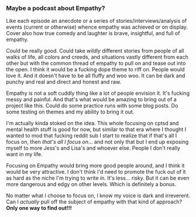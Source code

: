 
### Maybe a podcast about Empathy? 

Like each episode an anecdote or a series of stories/interviews/analysis of events (current or otherwise) whence empathy was achieved or on display. Cover also how true comedy and laughter is brave, insightful, and full of empathy.

Could be really good. Could take *wildly* different stories from people of all walks of life, all colors and creeds, and situations vastly different from each other but with the common thread of empathy to pull on and tease out into the open. I think it would be a fucking dope theme to riff on. People would love it. And it doesn't have to be all fluffy and woo woo. It can be dark and punchy and real and direct and honest and raw.

Empathy is not a soft cuddly thing like a lot of people envision it. It's fucking messy and painful. And that's what would be amazing to bring out of a project like this. Could do some practice runs with some blog posts. Do some testing on themes and my ability to bring it out.

I'm actually kinda stoked on the idea. This whole focusing on cptsd and mental health stuff is good for now, but similar to that era where I thought I wanted to mod that fucking reddit sub I start to realize that if that's all I focus on, then *that's all I focus on*... and not only that but I end up exposing myself to more Jess's and Lisa's and whoever else. People I don't really want in my life.

Focusing on Empathy would bring more good people around, and I think it would be very attractive. I don't think I'd need to promote the fuck out of it as hard as the niche I'm trying to write in. It's less... risky. But it can be even more dangerous and edgy on other levels. Which is definitely a bonus.

No matter what I choose to focus on, I know my voice is dark and irreverent. Can I *actually* pull off the subject of empathy with that kind of approach? **Only one way to find out!!!**